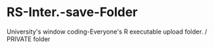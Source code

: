 # RS-Inter.-save-Folder
University's window coding-Everyone's R executable upload folder. / PRIVATE folder
